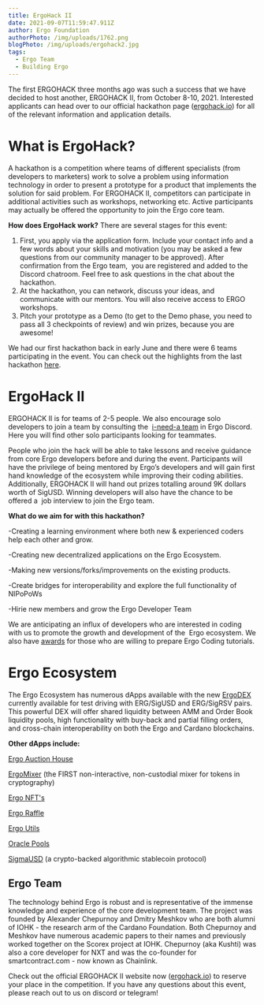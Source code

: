 ```yaml
---
title: ErgoHack II
date: 2021-09-07T11:59:47.911Z
author: Ergo Foundation
authorPhoto: /img/uploads/1762.png
blogPhoto: /img/uploads/ergohack2.jpg
tags:
  - Ergo Team
  - Building Ergo
---
```

<!--StartFragment-->

The first ERGOHACK three months ago was such a success that we have decided to host another, ERGOHACK II, from October 8-10, 2021. Interested applicants can head over to our official hackathon page ([ergohack.io](ergohack.io)) for all of the relevant information and application details. 

# What is ErgoHack?  

A hackathon is a competition where teams of different specialists (from developers to marketers) work to solve a problem using information technology in order to present a prototype for a product that implements the solution for said problem. For ERGOHACK II, competitors can participate in additional activities such as workshops, networking etc. Active participants may actually be offered the opportunity to join the Ergo core team. 



**How does ErgoHack work?** There are several stages for this event:



1. First, you apply via the application form. Include your contact info and a few words about your skills and motivation (you may be asked a few questions from our community manager to be approved). After confirmation from the Ergo team,  you are registered and added to the Discord chatroom. Feel free to ask questions in the chat about the hackathon.
2. At the hackathon, you can network, discuss your ideas, and communicate with our mentors. You will also receive access to ERGO workshops.
3. Pitch your prototype as a Demo (to get to the Demo phase, you need to pass all 3 checkpoints of review) and win prizes, because you are awesome!



We had our first hackathon back in early June and there were 6 teams participating in the event. You can check out the highlights from the last hackathon [here](https://curiaregiscrypto.medium.com/ergohack-results-f7d72711a9db). 



# ErgoHack II



ERGOHACK II is for teams of 2-5 people. We also encourage solo developers to join a team by consulting the  [i-need-a team](https://discord.gg/UcQsH7Sg) in Ergo Discord. Here you will find other solo participants looking for teammates. 



People who join the hack will be able to take lessons and receive guidance from core Ergo developers before and during the event. Participants will have the privilege of being mentored by Ergo’s developers and will gain first hand knowledge of the ecosystem while improving their coding abilities. Additionally, ERGOHACK II will hand out prizes totalling around 9K dollars worth of SigUSD. Winning developers will also have the chance to be offered a  job interview to join the Ergo team.



**What do we aim for with this hackathon?**



\-Creating a learning environment where both new & experienced coders help each other and grow. 

\-Creating new decentralized applications on the Ergo Ecosystem. 

\-Making new versions/forks/improvements on the existing products.

\-Create bridges for interoperability and explore the full functionality of NIPoPoWs

\-Hirie new members and grow the Ergo Developer Team



We are anticipating an influx of developers who are interested in coding with us to promote the growth and development of the  Ergo ecosystem. We also have [awards](https://github.com/ergoplatform/grow-ergo/issues) for those who are willing to prepare Ergo Coding tutorials.



# Ergo Ecosystem



The Ergo Ecosystem has numerous dApps available with the new [ErgoDEX](https://ergodex.io/) currently available for test driving with ERG/SigUSD and ERG/SigRSV pairs. This powerful DEX will offer shared liquidity between AMM and Order Book liquidity pools, high functionality with buy-back and partial filling orders, and cross-chain interoperability on both the Ergo and Cardano blockchains.



**Other dApps include:**

[Ergo Auction House](https://ergoauctions.org/#/auction/active?type=picture)

[ErgoMixer](https://github.com/ergoMixer/ergoMixBack) (the FIRST non-interactive, non-custodial mixer for tokens in cryptography)

[Ergo NFT's](https://ergonfts.org/)

[Ergo Raffle](http://beta.ergoraffle.com)

[Ergo Utils](https://ergoutils.org/#/token)

[Oracle Pools](https://explorer.ergoplatform.com/en/oracle-pools-list)

[SigmaUSD](https://sigmausd.io/#/) (a crypto-backed algorithmic stablecoin protocol)



## Ergo Team



The technology behind Ergo is robust and is representative of the immense knowledge and experience of the core development team. The project was founded by Alexander Chepurnoy and Dmitry Meshkov who are both alumni of IOHK - the research arm of the Cardano Foundation. Both Chepurnoy and Meshkov have numerous academic papers to their names and previously worked together on the Scorex project at IOHK. Chepurnoy (aka Kushti) was also a core developer for NXT and was the co-founder for smartcontract.com - now known as Chainlink.



Check out the official ERGOHACK II website now ([ergohack.io](http://ergohack.io)) to reserve your place in the competition. If you have any questions about this event, please reach out to us on discord or telegram!



<!--EndFragment-->